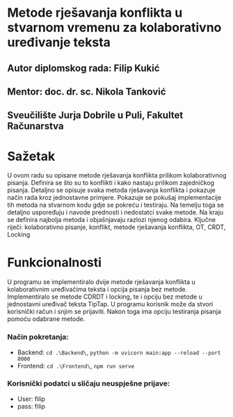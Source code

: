 # Metode rješavanja konflikta u stvarnom vremenu za kolaborativno uređivanje teksta

## Autor diplomskog rada: Filip Kukić

## Mentor: doc. dr. sc. Nikola Tanković

## Sveučilište Jurja Dobrile u Puli, Fakultet Računarstva 

# Sažetak
U ovom radu su opisane metode rješavanja konflikta prilikom kolaborativnog pisanja. 
Definira se što su to konflikti i kako nastaju prilikom zajedničkog pisanja. Detaljno se 
opisuje svaka metoda rješavanja konflikta i pokazuje način rada kroz jednostavne 
primjere. Pokazuje se pokušaj implementacije tih metoda na stvarnom kodu gdje se 
pokreću i testiraju. Na temelju toga se detaljno uspoređuju i navode prednosti i 
nedostatci svake metode. Na kraju se definira najbolja metoda i objašnjavaju razlozi 
njenog odabira.
Ključne riječi: kolaborativno pisanje, konflikt, metode rješavanja konflikta, OT, CRDT, 
Locking

# Funkcionalnosti
U programu se implementiralo dvije metode rješavanja konflikta u kolaborativnim uređivačima 
teksta i opcija pisanja bez metode. Implementiralo se metode CDRDT i locking, te i opciju 
bez metode u jednostavni uređivač teksta TipTap. U programu korisnik može da stvori korisnički
račun i snjim se prijaviti. Nakon toga ima opciju testiranja pisanja pomoću odabrane metode.


### Način pokretanja:
- Backend: `cd .\Backend\`, `python -m uvicorn main:app --reload --port 8000`
- Frontend: `cd .\Frontend\`, `npm run serve`

### Korisnički podatci u sličaju neuspješne prijave:
- User: filip
- pass: filip
